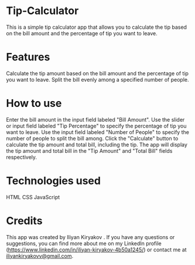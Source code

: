 # Tip-Calculator

This is a simple tip calculator app that allows you to calculate the tip based on the bill amount and the percentage of tip you want to leave.

# Features
Calculate the tip amount based on the bill amount and the percentage of tip you want to leave.
Split the bill evenly among a specified number of people.
# How to use
Enter the bill amount in the input field labeled "Bill Amount".
Use the slider or input field labeled "Tip Percentage" to specify the percentage of tip you want to leave.
Use the input field labeled "Number of People" to specify the number of people to split the bill among.
Click the "Calculate" button to calculate the tip amount and total bill, including the tip.
The app will display the tip amount and total bill in the "Tip Amount" and "Total Bill" fields respectively.
# Technologies used
HTML
CSS
JavaScript
# Credits
This app was created by Iliyan Kiryakov . If you have any questions or suggestions, you can find more about me on my LinkedIn profile (https://www.linkedin.com/in/iliyan-kiryakov-4b50a1245/) or contact me at iliyankiryakovv@gmail.com.
